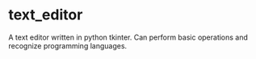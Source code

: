 # text_editor
A text editor written in python tkinter. Can perform basic operations and recognize programming languages.
